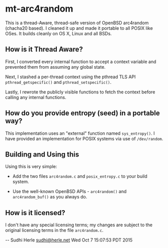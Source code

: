 # mt-arc4random
This is a thread-Aware, thread-safe version of OpenBSD arc4random (chacha20 based).
I cleaned it up and made it portable to all POSIX like OSes. It
builds cleanly on OS X, Linux and all BSDs.


## How is it Thread Aware?
First, I converted every internal function to accept a context
variable and prevented them from assuming any global state.

Next, I stashed a per-thread context using the pthread TLS API
`pthread_getspecific()` and `pthread_setspecific()`.

Lastly, I rewrote the publicly visible functions to fetch the
context before calling any internal functions.

## How do you provide entropy (seed) in a portable way?
This implementation uses an "external" function named
`sys_entropy()`. I have provided an implementation for POSIX systems
via use of `/dev/random`.

## Building and Using this
Using this is very simple:

* Add the two files `arc4random.c` and `posix_entropy.c` to your
  build system.

* Use the well-known OpenBSD APIs - `arc4random()` and
  `arc4random_buf()` as you always do.


## How is it licensed?
I don't have any special licensing terms; my changes are subject to
the original licensing terms in the file `arc4random.c`.

--
Sudhi Herle <sudhi@herle.net>
Wed Oct  7 15:07:53 PDT 2015
